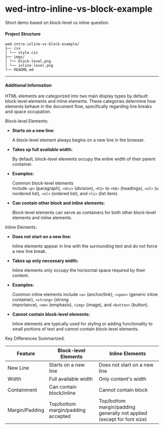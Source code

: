 # wed-intro-inline-vs-block-example

Short demo based on block-level vs inline question.

#### Project Structure

```
wed-intro-inline-vs-block-example/  
├── css
│ └── style.css
├── imgs/  
│ └── block-level.png
│ └── inline-level.png  
└── README.md
```

---
#### Additional Information

HTML elements are categorized into two main display types by default: block-level elements and inline elements. These categories determine how elements behave in the document flow, specifically regarding line breaks and space occupation.

Block-level Elements:

- **Starts on a new line:**
    
    A block-level element always begins on a new line in the browser.
    
- **Takes up full available width:**
    
    By default, block-level elements occupy the entire width of their parent container.
    
- **Examples:**
    
    Common block-level elements include `<p>` (paragraph), `<div>` (division), `<h1>` to `<h6>` (headings), `<ul>` (unordered list), `<ol>` (ordered list), and `<li>` (list item).
    
- **Can contain other block and inline elements:**
    
    Block-level elements can serve as containers for both other block-level elements and inline elements. 
    

Inline Elements:

- **Does not start on a new line:**
    
    Inline elements appear in line with the surrounding text and do not force a new line break.
    
- **Takes up only necessary width:**
    
    Inline elements only occupy the horizontal space required by their content. 
    
- **Examples:**
    
    Common inline elements include `<a>` (anchor/link), `<span>` (generic inline container), `<strong>` (strong importance), `<em>` (emphasis), `<img>` (image), and `<button>` (button).
    
- **Cannot contain block-level elements:**
    
    Inline elements are typically used for styling or adding functionality to small portions of text and cannot contain block-level elements.



Key Differences Summarized:


|Feature|Block-level Elements|Inline Elements|
|---|---|---|
|New Line|Starts on a new line|Does not start on a new line|
|Width|Full available width|Only content's width|
|Containment|Can contain block/inline|Cannot contain block|
|Margin/Padding|Top/bottom margin/padding accepted|Top/bottom margin/padding generally not applied (except for font size)|
